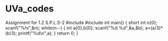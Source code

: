 # UVa_codes
Assignment for 1.2 S.P.L.S-2 
#include<cstdio>
#include<cmath>
int main()
{
    short int n{0};
    scanf("%hi",&n);
    while(n--)
    {
        int a{0},b{0};
        scanf("%d %d",&a,&b);
        a=(a/3)*(b/3);
        printf("%d\n",a);
    }
    return 0;
}
